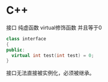 # C++
接口 纯虚函数
virtual修饰函数 并且等于0
```cpp
class interface
{
public:
  virtual int test(int test) = 0;
}
```
接口无法直接被实例化，必须被继承。
